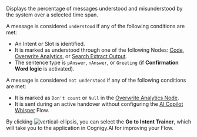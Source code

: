Displays the percentage of messages understood and misunderstood by the system over a selected time span.

A message is considered `understood` if any of the following conditions are met:

- An Intent or Slot is identified.
- It is marked as understood through one of the following Nodes: [Code](https://docs.cognigy.com/ai/build/node-reference/basic/code/analytics-data.md), [Overwrite Analytics](https://docs.cognigy.com/ai/build/node-reference/analytics/overwrite-analytics.md), or [Search Extract Output](https://docs.cognigy.com/ai/build/node-reference/other-nodes/search-extract-output.md).
- The sentence type is `pAnswer`, `nAnswer`, or `Greeting` (if **Confirmation Word logic** is activated).

A message is considered `not understood` if any of the following conditions are met:

- It is marked as `Don't count` or `Null` in the [Overwrite Analytics Node](https://docs.cognigy.com/ai/build/node-reference/analytics/overwrite-analytics.md).
- It is sent during an active handover without configuring the [AI Copilot Whisper](https://docs.cognigy.com/live-agent/assistants/ai-copilot-whisper.md) Flow.

By clicking ![vertical-ellipsis](https://docs.cognigy.com/_assets/icons/vertical-ellipsis.svg),
you can select the **Go to Intent Trainer**,
which will take you to the application in Cognigy.AI for improving your Flow.